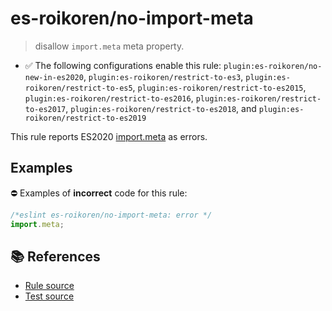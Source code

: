 # es-roikoren/no-import-meta
> disallow `import.meta` meta property.

- ✅ The following configurations enable this rule: `plugin:es-roikoren/no-new-in-es2020`, `plugin:es-roikoren/restrict-to-es3`, `plugin:es-roikoren/restrict-to-es5`, `plugin:es-roikoren/restrict-to-es2015`, `plugin:es-roikoren/restrict-to-es2016`, `plugin:es-roikoren/restrict-to-es2017`, `plugin:es-roikoren/restrict-to-es2018`, and `plugin:es-roikoren/restrict-to-es2019`

This rule reports ES2020 [import.meta](https://github.com/tc39/proposal-import-meta) as errors.

## Examples

⛔ Examples of **incorrect** code for this rule:

```js
/*eslint es-roikoren/no-import-meta: error */
import.meta;
```

## 📚 References

- [Rule source](https://github.com/roikoren755/eslint-plugin-es/blob/v0.0.3/src/rules/no-import-meta.ts)
- [Test source](https://github.com/roikoren755/eslint-plugin-es/blob/v0.0.3/tests/src/rules/no-import-meta.ts)
